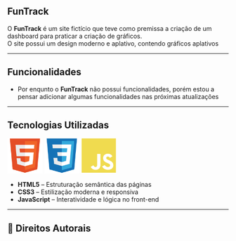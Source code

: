 ## FunTrack

O **FunTrack** é um site fictício que teve como premissa a criação de um dashboard para praticar a criação de gráficos. 
<br>
O site possui um design moderno e aplativo, contendo gráficos aplativos

---


## Funcionalidades

- Por enqunto o **FunTrack** não possui funcionalidades, porém estou a pensar adicionar algumas funcionalidades nas próximas atualizações

---

## Tecnologias Utilizadas


<p align="left">
   <img src="https://raw.githubusercontent.com/devicons/devicon/master/icons/html5/html5-original.svg" width="80" alt="HTML5">
  <img src="https://raw.githubusercontent.com/devicons/devicon/master/icons/css3/css3-original.svg" width="80" alt="CSS3">
  <img src="https://raw.githubusercontent.com/devicons/devicon/master/icons/javascript/javascript-plain.svg" width="80" alt="JavaScript">
</p>

- **HTML5** – Estruturação semântica das páginas
- **CSS3** – Estilização moderna e responsiva
- **JavaScript** – Interatividade e lógica no front-end
---







## 📄 Direitos Autorais

